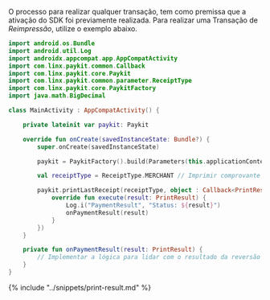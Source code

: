 O processo para realizar qualquer transação, tem como premissa que a ativação do SDK foi previamente realizada. 
Para realizar uma Transação de *Reimpressão*, utilize o exemplo abaixo.


```kotlin
import android.os.Bundle
import android.util.Log
import androidx.appcompat.app.AppCompatActivity
import com.linx.paykit.common.Callback
import com.linx.paykit.core.Paykit
import com.linx.paykit.common.parameter.ReceiptType
import com.linx.paykit.core.PaykitFactory
import java.math.BigDecimal

class MainActivity : AppCompatActivity() {

    private lateinit var paykit: Paykit

    override fun onCreate(savedInstanceState: Bundle?) {
        super.onCreate(savedInstanceState)

        paykit = PaykitFactory().build(Parameters(this.applicationContext, "Reimpressão", "PAYKIT_ID"))

        val receiptType = ReceiptType.MERCHANT // Imprimir comprovante Estabelecimento

        paykit.printLastReceipt(receiptType, object : Callback<PrintResult> {
            override fun execute(result: PrintResult) {
                Log.i("PaymentResult", "Status: ${result}")
                onPaymentResult(result)
            }
        })
    }

    private fun onPaymentResult(result: PrintResult) {
        // Implementar a lógica para lidar com o resultado da reversão
    }
}
```

{% include "../snippets/print-result.md" %}

